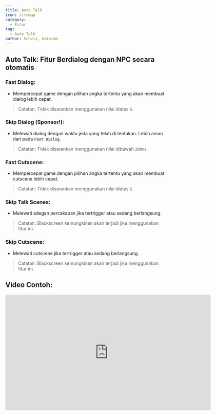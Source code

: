 ```yaml
---
title: Auto Talk
icon: sitemap
category:
  - Fitur
tag:
  - Auto Talk
author: Schvis, Natsume
---
```


## Auto Talk: Fitur Berdialog dengan NPC secara otomatis
### Fast Dialog:
- Mempercepat game dengan pilihan angka tertentu yang akan membuat dialog lebih cepat.
> Catatan: Tidak disarankan menggunakan nilai diatas `5`.
### Skip Dialog (Sponsor!): 
- Melewati dialog dengan waktu jeda yang telah di tentukan. Lebih aman dari pada `Fast Dialog`.
> Catatan: Tidak disarankan menggunakan nilai dibawah `200ms`.
### Fast Cutscene:
- Mempercepat game dengan pilihan angka tertentu yang akan membuat cutscene lebih cepat.
> Catatan: Tidak disarankan menggunakan nilai diatas `5`.
### Skip Talk Scenes:
- Melewati adegan percakapan jika tertrigger atau sedang berlangsung.
> Catatan: Blackscreen kemungkinan akan terjadi jika menggunakan fitur ini.
### Skip Cutscene:
- Melewati cutscene jika tertrigger atau sedang berlangsung.
> Catatan: Blackscreen kemungkinan akan terjadi jika menggunakan fitur ini.

## Video Contoh:

<iframe width="640" height="360" src="https://www.youtube.com/embed/IS0BvLLO1xc?list=PL5eI1Tb64p56g27qfYk7VuFTz4FK6YrKa" title="Korepi - AutoTalk" frameborder="0" allow="accelerometer; autoplay; clipboard-write; encrypted-media; gyroscope; picture-in-picture; web-share" allowfullscreen></iframe>
